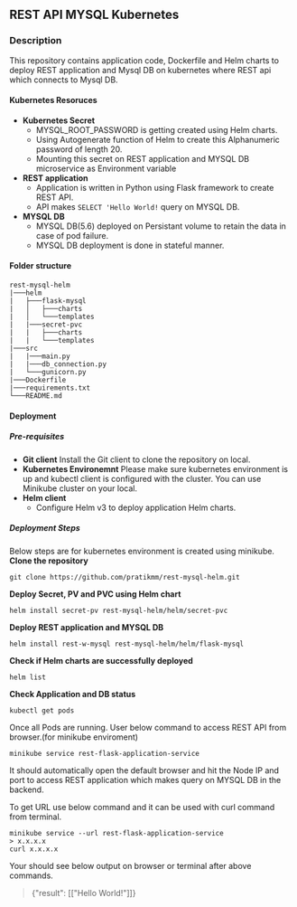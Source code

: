 ## REST API MYSQL Kubernetes

### Description
This repository contains application code, Dockerfile and Helm charts to deploy REST application and Mysql DB on kubernetes where REST api which connects to Mysql DB.

#### Kubernetes Resoruces
* **Kubernetes Secret**
    * MYSQL_ROOT_PASSWORD is getting created using Helm charts.
    * Using Autogenerate function of Helm to create this Alphanumeric password of length 20.
    * Mounting this secret on REST application and MYSQL DB microservice as Environment variable
* **REST application**
    * Application is written in Python using Flask framework to create REST API.
    * API makes ```SELECT 'Hello World!``` query on MYSQL DB.
* **MYSQL DB**
    * MYSQL DB(5.6) deployed on Persistant volume to retain the data in case of pod failure.
    * MYSQL DB deployment is done in stateful manner.

#### Folder structure
```
rest-mysql-helm
|───helm
|   ├───flask-mysql
|   │   ├───charts
|   │   └───templates
|   |───secret-pvc
|   |   ├───charts
|   |   └───templates
|───src
|   |───main.py
|   |───db_connection.py
|   └───gunicorn.py
|───Dockerfile
|───requirements.txt
└───README.md
```

#### Deployment

##### Pre-requisites
* **Git client**
Install the Git client to clone the repository on local.
* **Kubernetes Environemnt**
Please make sure kubernetes environment is up and kubectl client is configured with the cluster. You can use Minikube cluster on your local.
* **Helm client**
    * Configure Helm v3 to deploy application Helm charts. 

##### Deployment Steps
Below steps are for kubernetes environment is created using minikube.
**Clone the repository**
```
git clone https://github.com/pratikmm/rest-mysql-helm.git
```
**Deploy Secret, PV and PVC using Helm chart**
```
helm install secret-pv rest-mysql-helm/helm/secret-pvc
```
**Deploy REST application and MYSQL DB**
```
helm install rest-w-mysql rest-mysql-helm/helm/flask-mysql
```
**Check if Helm charts are successfully deployed**
```
helm list
```
**Check Application and DB status**
```
kubectl get pods
```
Once all Pods are running. User below command to access REST API from browser.(for minikube enviroment)
```
minikube service rest-flask-application-service
```
It should automatically open the default browser and hit the Node IP and port to access REST application which makes query on MYSQL DB in the backend.

To get URL use below command and it can be used with curl command from terminal.
```
minikube service --url rest-flask-application-service
> x.x.x.x
curl x.x.x.x
```
Your should see below output on browser or terminal after above commands.
> {"result": \[["Hello World!"]]}

